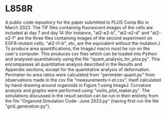 # L858R
A public code repository for the paper submitted to PLOS Comp Bio in March 2023.
The TIF files containing fluorescent images of the cells are included at day 7 and day 14 (for instance, "at2-e2-b", "at2-e2-d" and "at2-e2-f" are the three files containing images of the second experiment on EGFR-mutant cells; "at2-t1-b", etc, are the equivalent without the mutation.)
To produce area quantifications, the ImageJ macro must be run on the user's computer. This produces csv files which can be loaded into Python and analysed quantitatively using the file "quant_analysis_for_plos.py". This encompasses all quantitative analysis described in the Results and Appendix sections, except for the quantitative analysis of deformation. Perimeter-to-area ratios were calculated from "perimeter-quant.py" from observations made in the csv file "measurements-t-et.csv", itself calculated by hand-drawing around organoids in Figure 1 using ImageJ. Curvature analysis and graphs were performed using "violin_plot_maker.py".
The simulations discussed in the result section can be run in their entirety from the file "Organoid Simulation Code- June 2023.py" (having first run the file "grid_generation.py").

